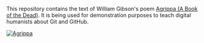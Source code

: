This repository contains the text of William Gibson's poem 
[Agrippa (A Book of the Dead)]. It is being used for demonstration purposes to
teach digital humanists about Git and GitHub.

[![Agrippa](https://upload.wikimedia.org/wikipedia/en/b/b0/Agrippa-cover.jpg)](https://en.wikipedia.org/wiki/Agrippa_(A_Book_of_the_Dead))

[Agrippa (A Book of the Dead)]: https://en.wikipedia.org/wiki/Agrippa_(A_Book_of_the_Dead)
